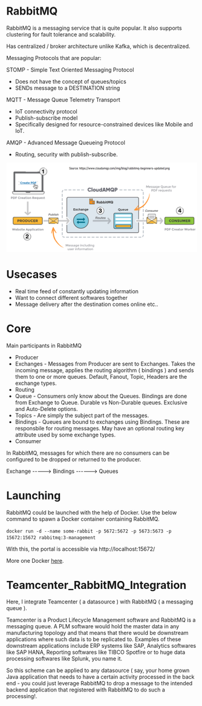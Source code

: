 # RabbitMQ

RabbitMQ is a messaging service that is quite popular. It also supports clustering for fault tolerance and scalability.

Has centralized / broker architecture unlike Kafka, which is decentralized.

Messaging Protocols that are popular:

STOMP - Simple Text Oriented Messaging Protocol
- Does not have the concept of queues/topics
- SENDs message to a DESTINATION string

MQTT - Message Queue Telemetry Transport
- IoT connectivity protocol
- Publish-subscribe model
- Specifically designed for resource-constrained devices like Mobile and IoT.

AMQP - Advanced Message Queueing Protocol
- Routing, security with publish-subscribe.

![image](RabbitMQ_Overview.png)

# Usecases

- Real time feed of constantly updating information
- Want to connect different softwares together
- Message delivery after the destination comes online etc..

# Core
Main participants in RabbitMQ
- Producer
- Exchanges - Messages from Producer are sent to Exchanges. Takes the incoming message, applies the routing algorithm ( bindings ) and sends them to one or more queues.
Default, Fanout, Topic, Headers are the exchange types.
- Routing
- Queue - Consumers only know about the Queues. Bindings are done from Exchange to Queue. Durable vs Non-Durable queues. Exclusive and Auto-Delete options.
- Topics - Are simply the subject part of the messages.
- Bindings - Queues are bound to exchanges using Bindings. These are responsbile for routing messages. May have an optional routing key attribute used by some exchange types.
- Consumer

In RabbitMQ, messages for which there are no consumers can be configured to be dropped or returned to the producer.

Exchange -----> Bindings ------> Queues

# Launching

RabbitMQ could be launched with the help of Docker. Use the below command to spawn a Docker container containing RabbitMQ.

```docker run -d --name some-rabbit -p 5672:5672 -p 5673:5673 -p 15672:15672 rabbitmq:3-management```

With this, the portal is accessible via http://localhost:15672/

More one Docker [here](https://github.com/pawanit17/learn_docker).

# Teamcenter_RabbitMQ_Integration

Here, I integrate Teamcenter ( a datasource ) with RabbitMQ ( a messaging queue ).

Teamcenter is a Product Lifecycle Management software and RabbitMQ is a messaging queue. A PLM software would hold the master data in any manufacturing topology and that means that there would be downstream applications where such data is to be replicated to. Examples of these downstream applications include ERP systems like SAP, Analytics softwares like SAP HANA, Reporting softwares like TIBCO Spotfire or to huge data processing softwares like Splunk, you name it.

So this scheme can be applied to any datasource ( say, your home grown Java application that needs to have a certain activity processed in the back end - you could just leverage RabbitMQ to drop a message to the intended backend application that registered with RabbitMQ to do such a processing!.
